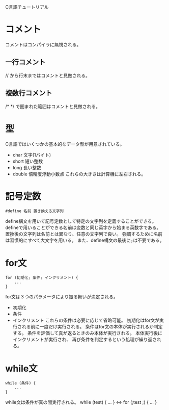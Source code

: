 C言語チュートリアル

# コメント
コメントはコンパイラに無視される。
## 一行コメント
//
から行末まではコメントと見做される。
## 複数行コメント
/* */
で囲まれた範囲はコメントと見做される。

# 型
C言語ではいくつかの基本的なデータ型が用意されている。
- char 文字(1バイト)
- short 短い整数
- long 長い整数
- double 倍精度浮動小数点
これらの大きさは計算機に左右される。

# 記号定数
    #define 名前 置き換える文字列
define構文を用いて記号定数として特定の文字列を定義することができる。
defineで用いることができる名前は変数と同じ英字から始まる英数字である。
置換後の文字列は名前とは異なり、任意の文字列で良い。
強調するために名前は習慣的にすべて大文字を用いる。
また、define構文の最後に`;`は不要である。

# for文
    for (初期化; 条件; インクリメント) { 
        ...
    }
for文は３つのパラメータにより振る舞いが決定される。
- 初期化
- 条件
- インクリメント
これらの条件は必要に応じて省略可能。
初期化はfor文が実行される前に一度だけ実行される。
条件はfor文の本体が実行されるか判定する。
条件を評価して真が返るときのみ本体が実行される。
本体実行後にインクリメントが実行され、
再び条件を判定するという処理が繰り返される。

# while文
    while (条件) {
        ...
    }
while文は条件が真の間実行される。
    while (test) { ...  }
    <=> for (;test ;) { ... }
